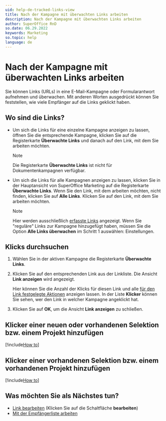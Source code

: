 ```yaml
---
uid: help-de-tracked-links-view
title: Nach der Kampagne mit überwachten Links arbeiten
description: Nach der Kampagne mit überwachten Links arbeiten
author: SuperOffice RnD
so.date: 06.29.2022
keywords: Marketing
so.topic: help
language: de
---
```


# Nach der Kampagne mit überwachten Links arbeiten

Sie können Links (URLs) in eine E-Mail-Kampagne oder Formularantwort aufnehmen und überwachen. Mit anderen Worten ausgedrückt können Sie feststellen, wie viele Empfänger auf die Links geklickt haben.

## Wo sind die Links?

* Um sich die Links für eine einzelne Kampagne anzeigen zu lassen, öffnen Sie die entsprechende Kampagne, klicken Sie auf die Registerkarte **Überwachte Links** und danach auf den Link, mit dem Sie arbeiten möchten.

    > [!NOTE]
    > Die Registerkarte **Überwachte Links** ist nicht für Dokumentenkampagnen verfügbar.

* Um sich die Links für alle Kampagnen anzeigen zu lassen, klicken Sie in der Hauptansicht von SuperOffice Marketing auf die Registerkarte **Überwachte Links**. Wenn Sie den Link, mit dem arbeiten möchten, nicht finden, klicken Sie auf **Alle Links**. Klicken Sie auf den Link, mit dem Sie arbeiten möchten.

    > [!NOTE]
    > Hier werden ausschließlich [erfasste Links][2] angezeigt. Wenn Sie "reguläre" Links zur Kampagne hinzugefügt haben, müssen Sie die Option **Alle Links überwachen** im Schritt 1 auswählen: Einstellungen.

## Klicks durchsuchen

1. Wählen Sie in der aktiven Kampagne die Registerkarte **Überwachte Links**.

2. Klicken Sie auf den entsprechenden Link aus der Linkliste. Die Ansicht **Link anzeigen** wird angezeigt.

    Hier können Sie die Anzahl der Klicks für diesen Link und alle [für den Link festgelegte Aktionen][4] anzeigen lassen. In der Liste **Klicker** können Sie sehen, wer den Link in welcher Kampagne angeklickt hat.

3. Klicken Sie auf **OK**, um die Ansicht **Link anzeigen** zu schließen.

## Klicker einer neuen oder vorhandenen Selektion bzw. einem Projekt hinzufügen

[!include[How to](../../learn/includes/howto-add-person-to-selection-new.md)]

## Klicker einer vorhandenen Selektion bzw. einem vorhandenen Projekt hinzufügen

[!include[How to](../../learn/includes/howto-add-person-to-selection-existing.md)]

## Was möchten Sie als Nächstes tun?

* [Link bearbeiten][2] (Klicken Sie auf die Schaltfläche **bearbeiten**)
* [Mit der Empfängerliste arbeiten][1]

<!-- Referenced links -->
[1]: ../../mailing/learn/follow-up/look-at-recipient-list.md
[2]: create-links.md
[4]: define-link-actions.md

<!-- Referenced images -->
